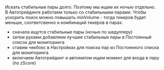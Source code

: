 Искать стабильные пары долго. Поэтому мы ищем их ночью отдельно.
В Автотрейдинге работаем только со стабильными парами.
Чтобы ускорить поиск можно повышать minVolume - тогда тикеров будет меньше, соответсвенно и 
комбинаций тикеров в парах.

- сначала ищутся стабильные пары (ночью по шедуллеру)
- затем руками добавляем лучшие стабильные пары в Постоянный список для мониторинга 
- ставим чекбокс в Настройках для поиска пар из Постоянного списка для мониторинга 
- включаем Автотрейдинг и автоматом ищем момент для входа в пару (по zScore)